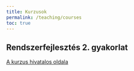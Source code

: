 ```yaml
---
title: Kurzusok
permalink: /teaching/courses
toc: true
---
```


## Rendszerfejlesztés 2. gyakorlat

<i class="fas fa-external-link-alt"></i> <a href="https://okt.sed.hu/rf2" target="_self">A kurzus hivatalos oldala</a>
